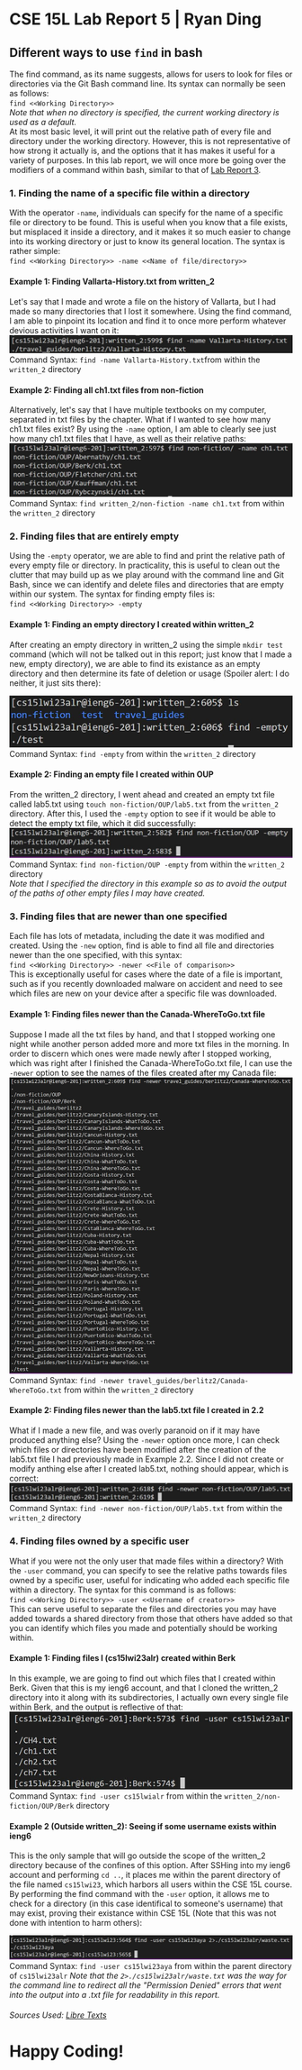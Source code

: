 # CSE 15L Lab Report 5 | Ryan Ding
## Different ways to use `find` in bash
The find command, as its name suggests, allows for users to look for files or directories via the Git Bash command line. Its syntax can normally be seen as follows:  
`find <<Working Directory>>`  
*Note that when no directory is specified, the current working directory is used as a default.*  
At its most basic level, it will print out the relative path of every file and directory under the working directory. However, this is not representative of how strong it actually is, and the options that it has makes it useful for a variety of purposes. In this lab report, we will once more be going over the modifiers of a command within bash, similar to that of [Lab Report 3](https://github.com/ryanDing26/cse15l-lab-reports/tree/main/lab3).  

### 1. Finding the name of a specific file within a directory  
With the operator `-name`, individuals can specify for the name of a specific file or directory to be found. This is useful when you know that a file exists, but misplaced it inside a directory, and it makes it so much easier to change into its working directory or just to know its general location. The syntax is rather simple:   
`find <<Working Directory>> -name <<Name of file/directory>>`  

#### Example 1: Finding Vallarta-History.txt from written_2  
Let's say that I made and wrote a file on the history of Vallarta, but I had made so many directories that I lost it somewhere. Using the find command, I am able to pinpoint its location and find it to once more perform whatever devious activities I want on it:  
![Image](./images/5.1.1.JPG)    
Command Syntax: `find -name Vallarta-History.txt`from within the `written_2` directory  

#### Example 2: Finding all ch1.txt files from non-fiction  
Alternatively, let's say that I have multiple textbooks on my computer, separated in txt files by the chapter. What if I wanted to see how many ch1.txt files exist? By using the `-name` option, I am able to clearly see just how many ch1.txt files that I have, as well as their relative paths:  
![Image](./images/5.1.2.JPG)    
Command Syntax: `find written_2/non-fiction -name ch1.txt` from within the `written_2` directory  

### 2. Finding files that are entirely empty  
Using the `-empty` operator, we are able to find and print the relative path of every empty file or directory. In practicality, this is useful to clean out the clutter that may build up as we play around with the command line and Git Bash, since we can identify and delete files and directories that are empty within our system. The syntax for finding empty files is:  
`find <<Working Directory>> -empty`

#### Example 1: Finding an empty directory I created within written_2
After creating an empty directory in written_2 using the simple `mkdir test` command (which will not be talked out in this report; just know that I made a new, empty directory), we are able to find its existance as an empty directory and then determine its fate of deletion or usage (Spoiler alert: I do neither, it just sits there):  

![Image](./images/5.2.1.JPG)    
Command Syntax: `find -empty` from within the `written_2` directory

#### Example 2: Finding an empty file I created within OUP
From the written_2 directory, I went ahead and created an empty txt file called lab5.txt using `touch non-fiction/OUP/lab5.txt` from the `written_2` directory. After this, I used the `-empty` option to see if it would be able to detect the empty txt file, which it did successfully:  
![Image](./images/5.2.2.JPG)    
Command Syntax: `find non-fiction/OUP -empty` from within the `written_2` directory  
*Note that I specified the directory in this example so as to avoid the output of the paths of other empty files I may have created.*

### 3. Finding files that are newer than one specified
Each file has lots of metadata, including the date it was modified and created. Using the `-new` option, find is able to find all file and directories newer than the one specified, with this syntax:  
`find <<Working Directory>> -newer <<File of comparison>>`  
This is exceptionally useful for cases where the date of a file is important, such as if you recently downloaded malware on accident and need to see which files are new on your device after a specific file was downloaded.

#### Example 1: Finding files newer than the Canada-WhereToGo.txt file
Suppose I made all the txt files by hand, and that I stopped working one night while another person added more and more txt files in the morning. In order to discern which ones were made newly after I stopped working, which was right after I finished the Canada-WhereToGo.txt file, I can use the `-newer` option to see the names of the files created after my Canada file:
![Image](./images/5.3.1.JPG)  
Command Syntax: `find -newer travel_guides/berlitz2/Canada-WhereToGo.txt` from within the `written_2` directory  

#### Example 2: Finding files newer than the lab5.txt file I created in 2.2
What if I made a new file, and was overly paranoid on if it may have produced anything else? Using the `-newer` option once more, I can check which files or directories have been modified after the creation of the lab5.txt file I had previously made in Example 2.2. Since I did not create or modify anthing else after I created lab5.txt, nothing should appear, which is correct: 
![Image](./images/5.3.2.JPG)  
Command Syntax: `find -newer non-fiction/OUP/lab5.txt` from within the `written_2` directory

### 4. Finding files owned by a specific user  
What if you were not the only user that made files within a directory? With the `-user` command, you can specify to see the relative paths towards files owned by a specific user, useful for indicating who added each specific file within a directory. The syntax for this command is as follows:  
`find <<Working Directory>> -user <<Username of creator>>`  
This can serve useful to separate the files and directories you may have added towards a shared directory from those that others have added so that you can identify which files you made and potentially should be working within.  

#### Example 1: Finding files I (cs15lwi23alr) created within Berk  
In this example, we are going to find out which files that I created within Berk. Given that this is my ieng6 account, and that I cloned the written_2 directory into it along with its subdirectories, I actually own every single file within Berk, and the output is reflective of that:  
![Image](./images/5.4.1.JPG)  
Command Syntax: `find -user cs15lwialr` from within the `written_2/non-fiction/OUP/Berk` directory  

#### Example 2 (Outside written_2): Seeing if some username exists within ieng6  
This is the only sample that will go outside the scope of the written_2 directory because of the confines of this option. After SSHing into my ieng6 account and performing `cd ..`, it places me within the parent directory of the file named `cs15lwi23`, which harbors all users within the CSE 15L course. By performing the find command with the `-user` option, it allows me to check for a directory (in this case identifical to someone's username) that may exist, proving their existance within CSE 15L (Note that this was not done with intention to harm others):  

![Image](./images/5.4.2.JPG)  
Command Syntax: `find -user cs15lwi23aya`  from within the parent directory of `cs15lwi23alr`
*Note that the `2>./cs15lwi23alr/waste.txt` was the way for the command line to redirect all the "Permission Denied" errors that went into the output into a .txt file for readability in this report.*    

###### Sources Used: [Libre Texts](https://eng.libretexts.org/Bookshelves/Computer_Science/Operating_Systems/Linux_-_The_Penguin_Marches_On_(McClanahan)/05%3A_File_and_Directory_Management/2.05%3A_Searching_for_Files_on_Linux/2.05.01%3A_Searching_for_Files_on_Linux_-_find_Command#:~:text=The%20find%20Command,-The%20find%20command&text=It%20can%20be%20used%20to,on%20files%20or%20folders%20found.)  
# Happy Coding!
